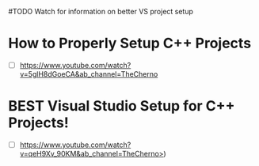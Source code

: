 #TODO Watch for information on better VS project setup
# How to Properly Setup C++ Projects
- [ ] https://www.youtube.com/watch?v=5glH8dGoeCA&ab_channel=TheCherno
# BEST Visual Studio Setup for C++ Projects!
- [ ] https://www.youtube.com/watch?v=qeH9Xv_90KM&ab_channel=TheCherno>)